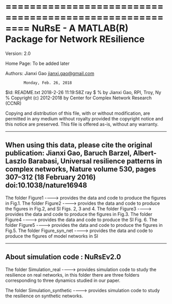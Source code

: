 ========================================================
 NuRsE - A MATLAB(R) Package for Network REsilience
========================================================

Version:    2.0

Home Page:  To be added later

Authors:    Jianxi Gao               <jianxi.gao@gmail.com>

            Monday, Feb. 26, 2018

$Id: README.txt 2018-2-26 11:19:58Z ray $
%   by Jianxi Gao, RPI, Troy, Ny
%   Copyright (c) 2012-2018 by Center for Complex Network Research (CCNR)


Copying and distribution of this file, with or without modification,
are permitted in any medium without royalty provided the copyright
notice and this notice are preserved. This file is offered as-is,
without any warranty.

------------------------------------------------------------------------
When using this data, please cite the original publication:
Jianxi Gao, Baruch Barzel,  Albert-Laszlo Barabasi, Universal resilience patterns in complex networks, Nature volume 530, pages 307–312 (18 February 2016) doi:10.1038/nature16948
------------------------------------------------------------------------


The folder Figure1 ----> provides the data and code to produce the
                         figures in Fig.1.
The folder Figure2 ----> provides the data and code to produce the 
                         figures in Fig.2, and SI Figs. 2, 3 and 4.
The folder Figure3 ----> provides the data and code to produce the 
                         figures in Fig.3.
The folder Figure4 ----> provides the data and code to produce the 
                         SI Fig. 6.
The folder Figure5 ----> provides the data and code to produce the 
                         figures in Fig.5.
The folder Figure_syn_net ----> provides the data and code to produce 
                         the figures of model networks in SI

------------------------------------------------------------------------
About simulation code : NuRsEv2.0 
------------------------------------------------------------------------

The folder Simulation_real ----> provides simulation code to study the 
                  resilience on real networks, in this folder there are 
                  three folders corresponding to three dynamics studied 
                  in our paper.

The folder Simulation_synthetic ----> provides simulation code to study 
                  the resilience on synthetic networks.

